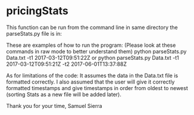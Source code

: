 # pricingStats
This function can be run from the command line in same directory the parseStats.py file is in:

These are examples of how to run the program:
(Please look at these commands in raw mode to better understand them)
python parseStats.py Data.txt -t1 2017-03-12T09:51:22Z 
or
python parseStats.py Data.txt -t1 2017-03-12T09:51:21Z -t2 2017-06-01T13:37:88Z

As for limitations of the code:
It assumes the data in the Data.txt file is formatted correctly.
I also assumed that the user will give it correctly formatted timestamps and give timestamps in order from oldest to newest (sorting Stats as a new file will be added later).

Thank you for your time,
Samuel Sierra
